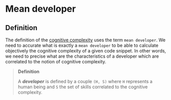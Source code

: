 # Mean developer

## Definition

The definition of the [cognitive complexity](./cognitive-complexity.md) uses the term `mean developer`. We need to accurate what is exactly a `mean developer` to be able to calculate objectively the cognitive complexity of a given code snippet. In other words, we need to precise what are the characteristics of a developer which are correlated to the notion of cognitive complexity.

> **Definition**
> 
> A ***developer*** is defined by a couple `(H, S)` where `H` represents a human being and `S` the set of skills correlated to the cognitive complexity.


